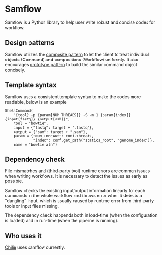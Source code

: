 # Samflow 

Samflow is a Python library to help user write robust and concise codes for workflow.

## Design patterns

Samflow utilizes the [composite pattern](https://www.wikiwand.com/en/Composite_pattern) to let the client to 
treat individual objects (Command) and compositions (Workflow) uniformly. It also encourages 
[prototype pattern](https://www.wikiwand.com/en/Prototype_pattern) to build the similar command object concisely.

## Template syntax

Samflow uses a consistent template syntax to make the codes more readiable, below is an example

```
ShellCommand(
    "{tool} -p {param[NUM_THREADS]} -S -m 1 {param[index]} {input[fastq]} {output[sam]}",
    tool = "bowtie",
    input = {"fastq": target + ".fastq"},
    output = {"sam": target + ".sam"},
    param = {"NUM_THREADS": conf.threads,
             "index": conf.get_path("statics_root", "genome_index")},
    name = "bowtie aln")
```

## Dependency check

File mismatches and (third-party tool) runtime errors are common issues when writing workflows. 
It is necessary to detect the issues as early as possible.

Samflow checks the existing input/output information linearly for each commands in the whole workflow and throws error when it detects a "dangling" input, which is usually caused by runtime error from third-party tools or input files missing.

The dependency check happends both in load-time (when the configuration is loaded) and in run-time (when the pipeline is running).

## Who uses it

[Chilin](https://github.com/cfce/chilin) uses samflow currently.


